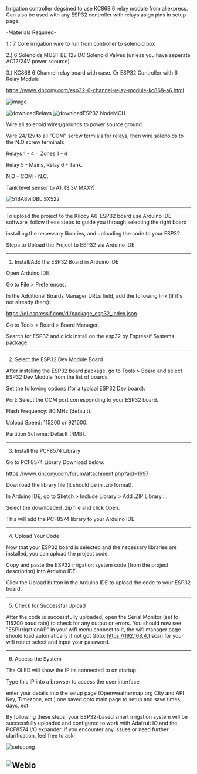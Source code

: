 Irrigation controller degsined to use KC868 6 relay module from aliexpress.
Can also be used with any ESP32 controller with relays asign pins in setup page.



-Materials Required-


1.) 7 Core irrigation wire to run from controller to solenoid box

2.) 6 Solenoids MUST BE 12v DC Solenoid Valves (unless you have seperate AC12/24V power scource). 

3.) KC868 6 Channel relay board with case. Or ESP32 Controller with 6 Relay Module

https://www.kincony.com/esp32-6-channel-relay-module-kc868-a6.html

![image](https://github.com/user-attachments/assets/113cedeb-a453-42a8-809c-a522808daa87)

![download](https://github.com/user-attachments/assets/634f39fa-968c-493c-b1b5-f588702cd1ed)Relays
![download](https://github.com/user-attachments/assets/b3d3e541-8df6-4f3f-af2c-38f72cae96a2)ESP32 NodeMCU

Wire all solenoid wires/grounds to power source ground.

Wire 24/12v to all "COM" screw termials for relays, then wire solenoids to the N.O screw terminals

Relays 1 - 4 = Zones 1 - 4 

Relay 5 - Mains, Relay 6 - Tank.

N.O - COM - N.C.

Tank level sensor to A1. (3.3V MAX?)

![51BA8viI0BL _SX522_](https://github.com/user-attachments/assets/3ca35811-27b2-4bfd-a91e-8748b7463eb3)

---

To upload the project to the Kilcoy A6-ESP32 board use Arduino IDE software, follow these steps to guide you through selecting the right board

installing the necessary libraries, and uploading the code to your ESP32.


Steps to Upload the Project to ESP32 via Arduino IDE:

---

1. Install/Add the ESP32 Board in Arduino IDE

Open Arduino IDE.

Go to File > Preferences.

In the Additional Boards Manager URLs field, add the following link (if it's not already there):

https://dl.espressif.com/dl/package_esp32_index.json

Go to Tools > Board > Board Manager.

Search for ESP32 and click Install on the esp32 by Espressif Systems package.



---

2. Select the ESP32 Dev Module Board

After installing the ESP32 board package, go to Tools > Board and select ESP32 Dev Module from the list of boards.

Set the following options (for a typical ESP32 Dev board):

Port: Select the COM port corresponding to your ESP32 board.

Flash Frequency: 80 MHz (default).

Upload Speed: 115200 or 921600.

Partition Scheme: Default (4MB).




---

3. Install the PCF8574 Library

Go to PCF8574 Library Download below:

https://www.kincony.com/forum/attachment.php?aid=1697

Download the library file (it should be in .zip format).

In Arduino IDE, go to Sketch > Include Library > Add .ZIP Library....

Select the downloaded .zip file and click Open.

This will add the PCF8574 library to your Arduino IDE.


---

4. Upload Your Code

Now that your ESP32 board is selected and the necessary libraries are installed, you can upload the project code.

Copy and paste the ESP32 irrigation system code (from the project description) into Arduino IDE.

Click the Upload button in the Arduino IDE to upload the code to your ESP32 board.


---

5. Check for Successful Upload

After the code is successfully uploaded, open the Serial Monitor (set to 115200 baud rate) to check for any output or errors.
You should now see "ESPIrrigationAP" in your wifi menu connect to it, the wifi manager page should load automatically if not got Goto: https://192.168.4.1 scan for your wifi router select and input your password.

---

6. Access the System

The OLED will show the IP its connected to on startup. 

Type this IP into a browser to access the user interface,

enter your details into the setup page (Openweathermap.org City and API Key, Timezone, ect.) one saved goto main page to setup and save times, days, ect.

By following these steps, your ESP32-based smart irrigation system will be successfully uploaded and configured to work with Adafruit IO and the PCF8574 I/O expander. If you encounter any issues or need further clarification, feel free to ask!

![setuppng](https://github.com/user-attachments/assets/da8d36a7-e759-4e1a-8728-806d3cfdf084)

![Webio](https://github.com/user-attachments/assets/54be9b2d-0afc-45a5-a8e6-372c8818dddc)
---




